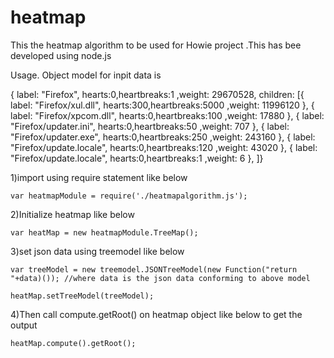 heatmap
=======

This the heatmap algorithm to be used for Howie project .This has bee developed using node.js

Usage.
Object model for inpit data is 

{ label: "Firefox",  hearts:0,heartbreaks:1 ,weight: 29670528, children:
[{ label: "Firefox/xul.dll",  hearts:300,heartbreaks:5000 ,weight: 11996120 }, 
  { label: "Firefox/xpcom.dll",  hearts:0,heartbreaks:100 ,weight: 17880
  }, 
  { label: "Firefox/updater.ini",  hearts:0,heartbreaks:50 ,weight: 707
  }, 
  { label: "Firefox/updater.exe",  hearts:0,heartbreaks:250 ,weight: 243160
  }, 
  { label: "Firefox/update.locale",  hearts:0,heartbreaks:120 ,weight: 43020
  },
  { label: "Firefox/update.locale",  hearts:0,heartbreaks:1 ,weight: 6
  },
   ]}



1)import using require statement like below

    var heatmapModule = require('./heatmapalgorithm.js');

2)Initialize heatmap like below

    var heatMap = new heatmapModule.TreeMap();

3)set json data using treemodel like below

    var treeModel = new treemodel.JSONTreeModel(new Function("return "+data)()); //where data is the json data conforming to above model
    
    heatMap.setTreeModel(treeModel);
    
4)Then call compute.getRoot() on heatmap object like below to get the output

    heatMap.compute().getRoot();

